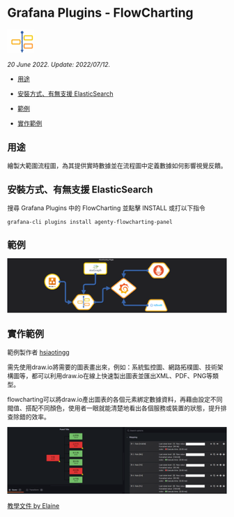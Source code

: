 # Grafana Plugins - FlowCharting

![img](FlowCharting_icon.png)

*20 June 2022. Update: 2022/07/12.*

* [用途](#use)

* [安裝方式、有無支援 ElasticSearch](#install)

* [範例](#example)

* [實作範例](#do_example)

<h2 id="use">用途</h2>

繪製大範圍流程圖，為其提供實時數據並在流程圖中定義數據如何影響視覺反饋。

<h2 id="install">安裝方式、有無支援 ElasticSearch</h2>

搜尋 Grafana Plugins 中的 FlowCharting 並點擊 INSTALL 或打以下指令

    grafana-cli plugins install agenty-flowcharting-panel

<h2 id="example">範例</h2>

![img](FlowCharting.png)

<h2 id="do_example">實作範例</h2>

範例製作者 [hsiaotingg](https://github.com/hsiaotingg/ELKG/blob/Grafana-plugins/flowcharting/teaching.md)

需先使用draw.io將需要的圖表畫出來，例如：系統監控圖、網路拓樸圖、技術架構圖等，都可以利用draw.io在線上快速製出圖表並匯出XML、PDF、PNG等類型。

flowcharting可以將draw.io產出圖表的各個元素綁定數據資料，再藉由設定不同閥值、搭配不同顏色，使用者一眼就能清楚地看出各個服務或裝置的狀態，提升排查除錯的效率。

![img](flowcharting_sample1.png)

[教學文件 by Elaine](https://github.com/StevenHsu22/Grafana/blob/plugins/FlowCharting/grafana_flowcharting_Elaine.pdf)
